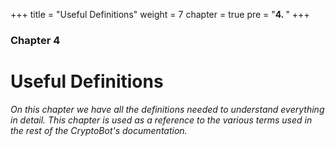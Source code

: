 +++
title = "Useful Definitions"
weight = 7
chapter = true
pre = "<b>4. </b>"
+++

### Chapter 4

# Useful Definitions

*On this chapter we have all the definitions needed to understand everything in detail. This chapter is used as a reference to the various terms used in the rest of the CryptoBot's documentation.*